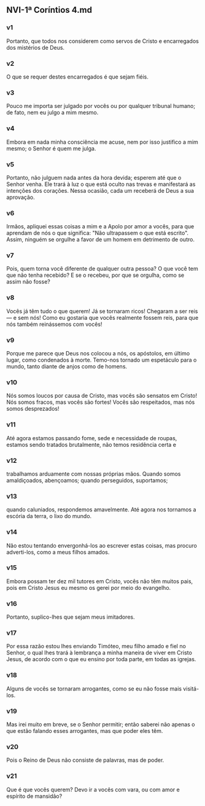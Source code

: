 ## NVI-1ª Coríntios 4.md
### v1
 Portanto, que todos nos considerem como servos de Cristo e encarregados dos mistérios de Deus.
### v2
 O que se requer destes encarregados é que sejam fiéis.
### v3
 Pouco me importa ser julgado por vocês ou por qualquer tribunal humano; de fato, nem eu julgo a mim mesmo.
### v4
 Embora em nada minha consciência me acuse, nem por isso justifico a mim mesmo; o Senhor é quem me julga.
### v5
 Portanto, não julguem nada antes da hora devida; esperem até que o Senhor venha. Ele trará à luz o que está oculto nas trevas e manifestará as intenções dos corações. Nessa ocasião, cada um receberá de Deus a sua aprovação.
### v6
 Irmãos, apliquei essas coisas a mim e a Apolo por amor a vocês, para que aprendam de nós o que significa: "Não ultrapassem o que está escrito". Assim, ninguém se orgulhe a favor de um homem em detrimento de outro.
### v7
 Pois, quem torna você diferente de qualquer outra pessoa? O que você tem que não tenha recebido? E se o recebeu, por que se orgulha, como se assim não fosse?
### v8
 Vocês já têm tudo o que querem! Já se tornaram ricos! Chegaram a ser reis — e sem nós! Como eu gostaria que vocês realmente fossem reis, para que nós também reinássemos com vocês!
### v9
 Porque me parece que Deus nos colocou a nós, os apóstolos, em último lugar, como condenados à morte. Temo-nos tornado um espetáculo para o mundo, tanto diante de anjos como de homens.
### v10
 Nós somos loucos por causa de Cristo, mas vocês são sensatos em Cristo! Nós somos fracos, mas vocês são fortes! Vocês são respeitados, mas nós somos desprezados!
### v11
 Até agora estamos passando fome, sede e necessidade de roupas, estamos sendo tratados brutalmente, não temos residência certa e
### v12
 trabalhamos arduamente com nossas próprias mãos. Quando somos amaldiçoados, abençoamos; quando perseguidos, suportamos;
### v13
 quando caluniados, respondemos amavelmente. Até agora nos tornamos a escória da terra, o lixo do mundo.
### v14
 Não estou tentando envergonhá-los ao escrever estas coisas, mas procuro adverti-los, como a meus filhos amados.
### v15
 Embora possam ter dez mil tutores em Cristo, vocês não têm muitos pais, pois em Cristo Jesus eu mesmo os gerei por meio do evangelho.
### v16
 Portanto, suplico-lhes que sejam meus imitadores.
### v17
 Por essa razão estou lhes enviando Timóteo, meu filho amado e fiel no Senhor, o qual lhes trará à lembrança a minha maneira de viver em Cristo Jesus, de acordo com o que eu ensino por toda parte, em todas as igrejas.
### v18
 Alguns de vocês se tornaram arrogantes, como se eu não fosse mais visitá-los.
### v19
 Mas irei muito em breve, se o Senhor permitir; então saberei não apenas o que estão falando esses arrogantes, mas que poder eles têm.
### v20
 Pois o Reino de Deus não consiste de palavras, mas de poder.
### v21
 Que é que vocês querem? Devo ir a vocês com vara, ou com amor e espírito de mansidão?
